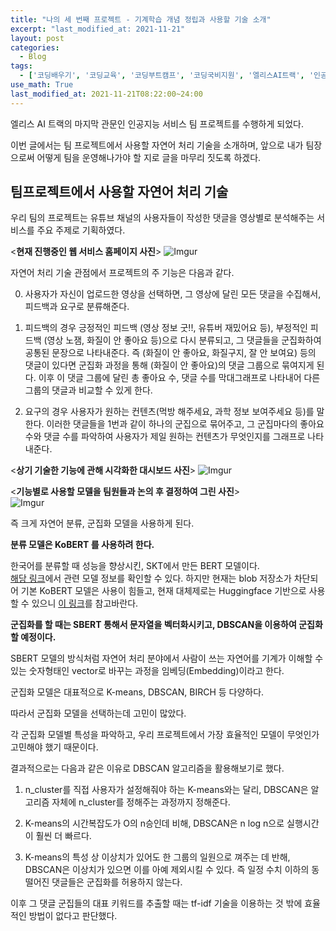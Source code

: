 ```yaml
---  
title: "나의 세 번째 프로젝트 - 기계학습 개념 정립과 사용할 기술 소개"
excerpt: "last_modified_at: 2021-11-21"
layout: post
categories:
  - Blog
tags:
  - ['코딩배우기', '코딩교육', '코딩부트캠프', '코딩국비지원', '엘리스AI트랙', '인공지능개발', 'NLP프로젝트주제']
use_math: True
last_modified_at: 2021-11-21T08:22:00~24:00
---  
```



엘리스 AI 트랙의 마지막 관문인 인공지능 서비스 팀 프로젝트를 수행하게 되었다.  

이번 글에서는 팀 프로젝트에서 사용할 자연어 처리 기술을 소개하며, 앞으로 내가 팀장으로써 어떻게 팀을 운영해나가야 할 지로 글을 마무리 짓도록 하겠다.  

## 팀프로젝트에서 사용할 자연어 처리 기술  

우리 팀의 프로젝트는 유튜브 채널의 사용자들이 작성한 댓글을 영상별로 분석해주는 서비스를 주요 주제로 기획하였다.  

<**현재 진행중인 웹 서비스 홈페이지 사진**>
![Imgur](https://imgur.com/dSiP7I2.jpg)    

자연어 처리 기술 관점에서 프로젝트의 주 기능은 다음과 같다.  

0. 사용자가 자신이 업로드한 영상을 선택하면, 그 영상에 달린 모든 댓글을 수집해서, 피드백과 요구로 분류해준다.  

1. 피드백의 경우 긍정적인 피드백 (영상 정보 굿!!, 유튜버 재밌어요 등), 부정적인 피드백 (영상 노잼, 화질이 안 좋아요 등)으로 다시 분류되고, 그 댓글들을 군집화하여 공통된 문장으로 나타내준다. 즉 (화질이 안 좋아요, 화질구지, 잘 안 보여요) 등의 댓글이 있다면 군집화 과정을 통해 (화질이 안 좋아요)의 댓글 그룹으로 묶여지게 된다. 이후 이 댓글 그룹에 달린 총 좋아요 수, 댓글 수를 막대그래프로 나타내어 다른 그룹의 댓글과 비교할 수 있게 한다.  

2. 요구의 경우 사용자가 원하는 컨텐츠(먹방 해주세요, 과학 정보 보여주세요 등)를 말한다. 이러한 댓글들을 1번과 같이 하나의 군집으로 묶어주고, 그 군집마다의 좋아요 수와 댓글 수를 파악하여 사용자가 제일 원하는 컨텐츠가 무엇인지를 그래프로 나타내준다.  

<**상기 기술한 기능에 관해 시각화한 대시보드 사진**>
![Imgur](https://imgur.com/lhldCEg.jpg)  


<**기능별로 사용할 모델을 팀원들과 논의 후 결정하여 그린 사진**>  
![Imgur](https://imgur.com/i7YGBPj.jpg)  

즉 크게 자연어 분류, 군집화 모델을 사용하게 된다.  

**분류 모델은 KoBERT 를 사용하려 한다.**   

한국어를 분류할 때 성능을 향상시킨, SKT에서 만든 BERT 모델이다.  
[해당 링크](https://sktelecom.github.io/project/kobert/)에서 관련 모델 정보를 확인할 수 있다. 하지만 현재는 blob 저장소가 차단되어 기본 KoBERT 모델은 사용이 힘들고, 현재 대체제로는 Huggingface 기반으로 사용할 수 있으니 [이 링크](https://github.com/SKTBrain/KoBERT/tree/master/kobert_hf)를 참고바란다.   

**군집화를 할 때는 SBERT 통해서 문자열을 벡터화시키고, DBSCAN을 이용하여 군집화 할 예정이다.**  

SBERT 모델의 방식처럼 자연어 처리 분야에서 사람이 쓰는 자연어를 기계가 이해할 수 있는 숫자형태인 vector로 바꾸는 과정을 임베딩(Embedding)이라고 한다.  

군집화 모델은 대표적으로 K-means, DBSCAN, BIRCH 등 다양하다.  

따라서 군집화 모델을 선택하는데 고민이 많았다.  

각 군집화 모델별 특성을 파악하고, 우리 프로젝트에서 가장 효율적인 모델이 무엇인가 고민해야 했기 때문이다.  

결과적으로는 다음과 같은 이유로 DBSCAN 알고리즘을 활용해보기로 했다.  

1. n_cluster를 직접 사용자가 설정해줘야 하는 K-means와는 달리, DBSCAN은 알고리즘 자체에 n_cluster를 정해주는 과정까지 정해준다.  

2. K-means의 시간복잡도가 O의 n승인데 비해, DBSCAN은 n log n으로 실행시간이 훨씬 더 빠르다.  

3. K-means의 특성 상 이상치가 있어도 한 그룹의 일원으로 껴주는 데 반해, DBSCAN은 이상치가 있으면 이를 아예 제외시킬 수 있다. 즉 일정 수치 이하의 동떨어진 댓글들은 군집화를 허용하지 않는다.  

이후 그 댓글 군집들의 대표 키워드를 추출할 때는 tf-idf 기술을 이용하는 것 밖에 효율적인 방법이 없다고 판단했다.  
